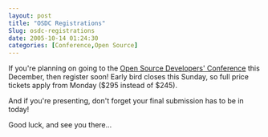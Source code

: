 ```yaml
---
layout: post
title: "OSDC Registrations"
Slug: osdc-registrations
date: 2005-10-14 01:24:30
categories: [Conference,Open Source]
---
```

If you're planning on going to the [Open Source Developers' Conference](http://osdc.com.au/) this December, then register soon! Early bird closes this Sunday, so full price tickets apply from Monday ($295 instead of $245).

And if you're presenting, don't forget your final submission has to be in today!

Good luck, and see you there...
